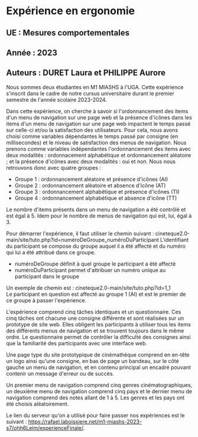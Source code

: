 # Expérience en ergonomie 

## UE : Mesures comportementales 
## Année : 2023
## Auteurs : DURET Laura et PHILIPPE Aurore

Nous sommes deux étudiantes en M1 MIASHS à l'UGA. Cette expérience s'inscrit dans le cadre de notre cursus universitaire durant le premier semestre de l'année scolaire 2023-2024. 

Dans cette expérience, on cherche à savoir si l'ordonnancement des items d'un menu de navigation sur une page web et la présence d'icônes dans les items d'un menu de navigation sur une page web impactent le temps passé sur celle-ci et/ou la satisfaction des utilisateurs. Pour cela, nous avons choisi comme variables dépendantes le temps passé par consigne (en millisecondes) et le niveau de satisfaction des menus de navigation. Nous prenons comme variables indépendantes l'ordonnancement des items avec deux modalités : ordonnacement alphabétique et ordonnancement aléatoire ; et la présence d'icônes avec deux modalités : oui et non. Nous nous retrouvons donc avec quatre groupes : 
- Groupe 1 : ordonnancement aléatoire et présence d'icônes (AI)
- Groupe 2 : ordonnancement aléatoire et absence d'icône (AT)
- Groupe 3 : ordonnancement alphabétique et présence d'icônes (TI)
- Groupe 4 : ordonnancement alphabétique et absence d'icône (TT)

Le nombre d'items présents dans un menu de navigation a été contrôlé et est égal à 5. Idem pour le nombre de menus de navigation qui est, lui, égal à 3. 

Pour démarrer l'expérience, il faut utiliser le chemin suivant : cineteque2.0-main/site/tuto.php?id=numéroDeGroupe_numéroDuParticipant
L'identifiant du participant se compose du groupe auquel il a été affecté et du numéro qui lui a été attribué dans ce groupe. 
- numéroDeGroupe définit à quel groupe le participant a été affecté 
- numéroDuParticipant permet d'attribuer un numéro unique au participant dans le groupe

Un exemple de chemin est : cineteque2.0-main/site/tuto.php?id=1_1<br />
Le participant en question est affecté au groupe 1 (AI) et est le premier de ce groupe à passer l'expérience. 

L'expérience comprend cinq tâches identiques et un questionnaire. Ces cinq tâches ont chacune une consigne différente et sont réalisées sur un prototype de site web. Elles obligent les participants à utiliser tous les items des différents menus de navigation et se trouvent toujours dans le même ordre. Le questionnaire permet de contrôler la difficulté des consignes ainsi que la familiarité des participants avec une interface web. 

Une page type du site prototypique de cinémathèque comprend en en-tête un logo ainsi qu'une consigne, en bas de page un bandeau, sur le côté gauche un menu de navigation, et en contenu principal un encadré pouvant contenir un message d'erreur ou de succès. 

Un premier menu de navigation comprend cinq genres cinématographiques, un deuxième menu de navigation comprend cinq pays et le dernier menu de navigation comprend des notes allant de 1 à 5. Les genres et les pays ont été choisis aléatoirement. 

Le lien du serveur qu'on a utilisé pour faire passer nos expériences est le suivant : https://rafael.laboissiere.net/m1-miashs-2023-s7/ohh6Leim/experienceFinale/. 
